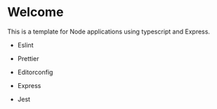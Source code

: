 <p align="center">
  <h1>Welcome</h1>
</p>

This is a template for Node applications using typescript and Express.

- Eslint
- Prettier
- Editorconfig

- Express
- Jest
